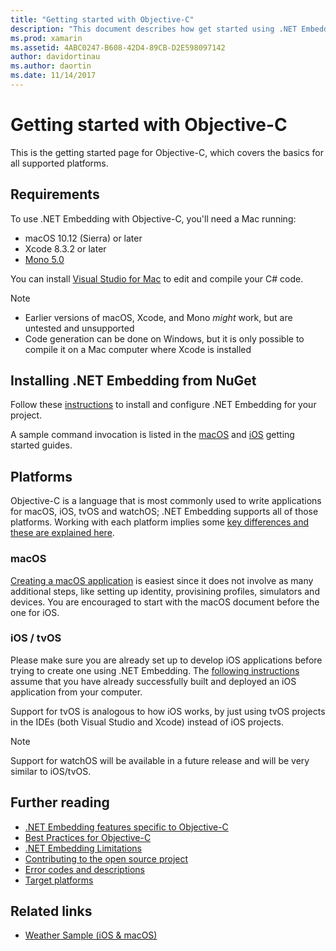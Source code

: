 ```yaml
---
title: "Getting started with Objective-C"
description: "This document describes how get started using .NET Embedding with Objective-C. It discusses requirements, installing .NET Embedding from NuGet, and supported platforms."
ms.prod: xamarin
ms.assetid: 4ABC0247-B608-42D4-89CB-D2E598097142
author: davidortinau
ms.author: daortin
ms.date: 11/14/2017
---
```


# Getting started with Objective-C

This is the getting started page for Objective-C, which covers the basics for all supported platforms.

## Requirements

To use .NET Embedding with Objective-C, you'll need a Mac running:

- macOS 10.12 (Sierra) or later
- Xcode 8.3.2 or later
- [Mono 5.0](https://www.mono-project.com/download/)

You can install [Visual Studio for Mac](https://visualstudio.microsoft.com/vs/mac/) to edit and compile your C# code.

> [!NOTE]
>
> - Earlier versions of macOS, Xcode, and Mono _might_ work, but are
>   untested and unsupported
> - Code generation can be done on Windows, but it is only possible to
>   compile it on a Mac computer where Xcode is installed

## Installing .NET Embedding from NuGet

Follow these [instructions](~/tools/dotnet-embedding/get-started/install/install.md) to install and configure .NET Embedding for your project.

A sample command invocation is listed in the [macOS](~/tools/dotnet-embedding/get-started/objective-c/macos.md)
and 
[iOS](~/tools/dotnet-embedding/get-started/objective-c/ios.md) getting started guides.

## Platforms

Objective-C is a language that is most commonly used to write applications for macOS, iOS, tvOS and watchOS; .NET Embedding supports all of those platforms. Working with each platform implies some [key differences and these are explained here](~/tools/dotnet-embedding/objective-c/platforms.md).

### macOS

[Creating a macOS application](~/tools/dotnet-embedding/get-started/objective-c/macos.md) is easiest since it does not involve as many additional steps, like setting up identity, provisining profiles, simulators and devices. You are encouraged to start with the macOS document before the one for iOS.

### iOS / tvOS

Please make sure you are already set up to develop iOS applications before trying to create one using .NET Embedding. The [following instructions](~/tools/dotnet-embedding/get-started/objective-c/ios.md) assume that you have already successfully built and deployed an iOS application from your computer.

Support for tvOS is analogous to how iOS works, by just using tvOS projects in the IDEs (both Visual Studio and Xcode) instead of iOS projects.

> [!NOTE]
> Support for watchOS will be available in a future release and will be
> very similar to iOS/tvOS.

## Further reading

- [.NET Embedding features specific to Objective-C](~/tools/dotnet-embedding/objective-c/index.md)
- [Best Practices for Objective-C](~/tools/dotnet-embedding/objective-c/best-practices.md)
- [.NET Embedding Limitations](~/tools/dotnet-embedding/limitations.md)
- [Contributing to the open source project](https://github.com/mono/Embeddinator-4000/blob/master/Contributing.md)
- [Error codes and descriptions](~/tools/dotnet-embedding/errors.md)
- [Target platforms](~/tools/dotnet-embedding/objective-c/platforms.md)

## Related links

- [Weather Sample (iOS & macOS)](https://github.com/jamesmontemagno/embeddinator-weather)

